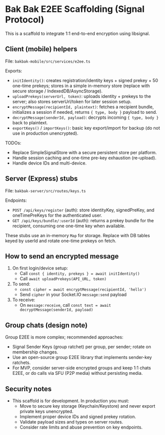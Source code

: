# Bak Bak E2EE Scaffolding (Signal Protocol)

This is a scaffold to integrate 1:1 end-to-end encryption using libsignal.

## Client (mobile) helpers
File: `bakbak-mobile/src/services/e2ee.ts`

Exports:
- `initIdentity()`: creates registration/identity keys + signed prekey + 50 one-time prekeys; stores in a simple in-memory store (replace with secure storage / IndexedDB/AsyncStorage).
- `uploadPrekeys(serverUrl, token)`: uploads identity + prekeys to the server; also stores serverUrl/token for later session setup.
- `encryptMessage(recipientId, plaintext)`: fetches a recipient bundle, initializes a session if needed, returns `{ type, body }` payload to send.
- `decryptMessage(senderId, payload)`: decrypts incoming `{ type, body }` back to plaintext.
- `exportKeys()` / `importKeys()`: basic key export/import for backup (do not use in production unencrypted).

TODOs:
- Replace SimpleSignalStore with a secure persistent store per platform.
- Handle session caching and one-time pre-key exhaustion (re-upload).
- Handle device IDs and multi-device.

## Server (Express) stubs
File: `bakbak-server/src/routes/keys.ts`

Endpoints:
- `POST /api/keys/register` (auth): store identityKey, signedPreKey, and oneTimePreKeys for the authenticated user.
- `GET /api/keys/bundle/:userId` (auth): returns a prekey bundle for the recipient, consuming one one-time key when available.

These stubs use an in-memory `Map` for storage. Replace with DB tables keyed by userId and rotate one-time prekeys on fetch.

## How to send an encrypted message
1. On first login/device setup:
   - Call `const { identity, prekeys } = await initIdentity()`
   - Call `await uploadPrekeys(API_URL, token)`
2. To send:
   - `const cipher = await encryptMessage(recipientId, 'hello')`
   - Send `cipher` in your Socket.IO `message:send` payload
3. To receive:
   - On `message:receive`, call `const text = await decryptMessage(senderId, payload)`

## Group chats (design note)
Group E2EE is more complex; recommended approaches:
- Signal Sender Keys (group ratchet) per group, per sender; rotate on membership changes.
- Use an open-source group E2EE library that implements sender-key ratchets.
- For MVP, consider server-side encrypted groups and keep 1:1 chats E2EE, or do calls via SFU (P2P media) without persisting media.

## Security notes
- This scaffold is for development. In production you must:
  - Move to secure key storage (Keychain/Keystore) and never export private keys unencrypted.
  - Implement proper device IDs and signed prekey rotation.
  - Validate payload sizes and types on server routes.
  - Consider rate limits and abuse prevention on key endpoints.
